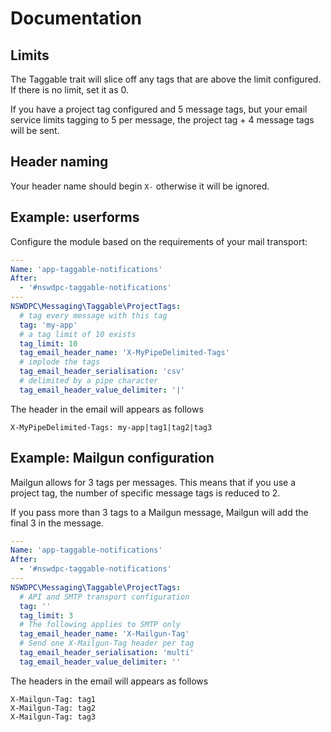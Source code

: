# Documentation

## Limits

The Taggable trait will slice off any tags that are above the limit configured. If there is no limit, set it as 0.

If you have a project tag configured and 5 message tags, but your email service limits tagging to 5 per message, the project tag + 4 message tags will be sent.

## Header naming

Your header name should begin `X-` otherwise it will be ignored.

## Example: userforms

Configure the module based on the requirements of your mail transport:

```yaml
---
Name: 'app-taggable-notifications'
After:
  - '#nswdpc-taggable-notifications'
---
NSWDPC\Messaging\Taggable\ProjectTags:
  # tag every message with this tag
  tag: 'my-app'
  # a tag limit of 10 exists
  tag_limit: 10
  tag_email_header_name: 'X-MyPipeDelimited-Tags'
  # implode the tags
  tag_email_header_serialisation: 'csv'
  # delimited by a pipe character
  tag_email_header_value_delimiter: '|'
```

The header in the email will appears as follows

```
X-MyPipeDelimited-Tags: my-app|tag1|tag2|tag3
```

## Example: Mailgun configuration

Mailgun allows for 3 tags per messages. This means that if you use a project tag, the number of specific message tags is reduced to 2.

If you pass more than 3 tags to a Mailgun message, Mailgun will add the final 3 in the message.

```yaml
---
Name: 'app-taggable-notifications'
After:
  - '#nswdpc-taggable-notifications'
---
NSWDPC\Messaging\Taggable\ProjectTags:
  # API and SMTP transport configuration
  tag: ''
  tag_limit: 3
  # The following applies to SMTP only
  tag_email_header_name: 'X-Mailgun-Tag'
  # Send one X-Mailgun-Tag header per tag
  tag_email_header_serialisation: 'multi'
  tag_email_header_value_delimiter: ''
```

The headers in the email will appears as follows

```
X-Mailgun-Tag: tag1
X-Mailgun-Tag: tag2
X-Mailgun-Tag: tag3
```
